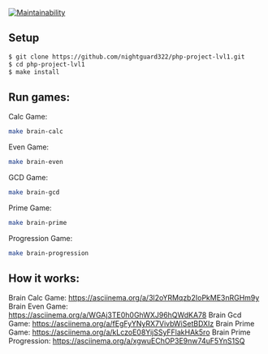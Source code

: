[![Maintainability](https://api.codeclimate.com/v1/badges/77bfbaa3068dbdb0c52f/maintainability)](https://codeclimate.com/github/nightguard322/php-project-lvl11/maintainability)

## Setup
```sh
$ git clone https://github.com/nightguard322/php-project-lvl1.git
$ cd php-project-lvl1
$ make install
```

## Run games:

Calc Game: 
```sh
make brain-calc
```
Even Game: 
```sh
make brain-even
```
GCD Game: 
```sh
make brain-gcd
```
Prime Game: 
```sh
make brain-prime
```
Progression Game:
```sh 
make brain-progression
```

## How it works:

Brain Calc Game: https://asciinema.org/a/3l2oYRMqzb2IoPkME3nRGHm9y
Brain Even Game: https://asciinema.org/a/WGAj3TE0h0GhWXJ96hQWdKA78
Brain Gcd Game: https://asciinema.org/a/fEgFyYNyRX7VivbWiSetBDXIz
Brain Prime Game: https://asciinema.org/a/kLczoE08YijSSyFFlakHAk5ro
Brain Prime Progression: https://asciinema.org/a/xgwuEChOP3E9nw74uF5YnS1SQ